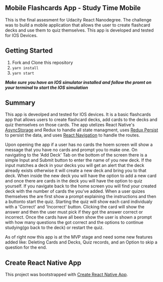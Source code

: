 ## Mobile Flashcards App - Study Time Mobile

This is the final assesment for Udacity React Nanodegree. The challenge was to build a mobile application that allows the user to create flashcard decks and use them to quiz themselves. This app is developed and tested for IOS Devices.

## Getting Started

1. Fork and Clone this repository
2. ```yarn install```
3. ```yarn start```

***Make sure you have an IOS simulator installed and follow the promt on your terminal to start the IOS simulation***

## Summary

This app is deveolped and tested for IOS devices. It is a basic flashcards app that allows users to create flashcard decks, add cards to the decks and quiz themselves on those cards. The app utelizes React Native's [AsyncStorage](https://facebook.github.io/react-native/docs/asyncstorage) and Redux to handle all state managment, uses [Redux Persist](https://github.com/rt2zz/redux-persist) to persist the data, and uses [React Navigation](https://reactnavigation.org/) to handle the routes.

Upon opening the app if a user has no cards the hoem screen will show a message that you have no cards and prompt you to make one. On navigating to the 'Add Deck' Tab on the bottom of the screen there is a simple Input and Submit button to enter the name of you new deck. If the input matches a deck in your decks you will get an alert that the deck already exists otherwise it will create a new deck and bring you to that deck. When inside the new deck you will have the option to add a new card and once there are cards in the deck you will have the option to quiz yourself. If you navigate back to the home screen you will find your created deck with the number of cards the you've added. When a user quizes themselves the are first show a prompt explaining the instructions and then a buttonto start the quiz. Starting the quiz will show each card individualy with a 'Correct' and 'Incorrect' button. Clicking the card will show the answer and then the user must pick if they got the answer correct or incorrect. Once the cards have all been show the user is shown a prompt with how many questions the got correct and the options to continue studying(go back to the deck) or restart the quiz.

As of right now this app is at the MVP stage and need some new features added like: Deleting Cards and Decks, Quiz records, and an Option to skip a question for the end.

## Create React Native App

This project was bootstrapped with [Create React Native App](https://github.com/react-community/create-react-native-app).
